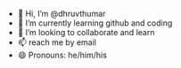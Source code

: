 - 👋 Hi, I’m @dhruvthumar
- 🌱 I’m currently learning github and coding
- 💞️ I’m looking to collaborate and learn
- 📫 reach me by email
- 😄 Pronouns: he/him/his

<!---
dhruvthumar/dhruvthumar is a ✨ special ✨ repository because its `README.md` (this file) appears on your GitHub profile.
You can click the Preview link to take a look at your changes.
--->
